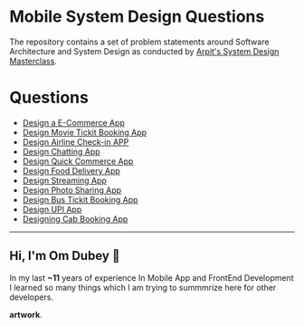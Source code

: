 Mobile System Design Questions
===

The repository contains a set of problem statements around Software Architecture and System Design as conducted by [Arpit's System Design Masterclass](https://arpitbhayani.me/masterclass).


# Questions

 - [Design a E-Commerce App](blogging-platform.md)
 - [Design Movie Tickit Booking App](online-offline-indicator.md)
 - [Design Airline Check-in APP](airline-checkin.md)
 - [Design Chatting App](load-balancer.md)
 - [Design Quick Commerce App](queue-consumers.md)
 - [Design Food Delivery App](image-service.md)
 - [Design Streaming App](hashtag-service.md)
 - [Design Photo Sharing App](tagging-photos-with-people.md)
 - [Design Bus Tickit Booking App](user-affinity.md)
 - [Design UPI App](newly-unread-indicator.md)
 - [Designing Cab Booking App](near-me.md)

---


## Hi, I'm Om Dubey 👋

In my last **~11** years of experience In Mobile App and FrontEnd Development I learned so many things which I am trying to summmrize here for other developers.

**artwork**.
